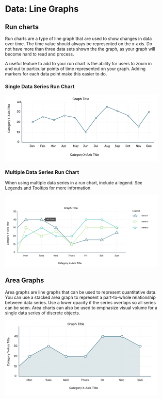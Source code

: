 # Data: Line Graphs

## Run charts

Run charts are a type of line graph that are used to show changes in data over time. The time value should always be represented on the x-axis. Do not have more than three data sets shown the the graph, as your graph will become hard to read and process.

A useful feature to add to your run chart is the ability for users to zoom in and out to particular points of time represented on your graph. Adding markers for each data point make this easier to do.

### Single Data Series Run Chart

![](.gitbook/assets/linegraph.png)

### Multiple Data Series Run Chart

When using multiple data series in a run chart, include a legend. See [Legends and Tooltips](https://gctools-outilsgc.gitbook.io/-gcdigital-design-system/~/edit/primary/data-legends-and-tooltips) for more information.

![](.gitbook/assets/asset-1-2x%20%281%29.png)



## Area Graphs

Area graphs are line graphs that can be used to represent quantitative data. You can use a stacked area graph to represent a part-to-whole relationship between data series. Use a lower opacity if the series overlaps so all series can be seen.  Area charts can also be used to emphasize visual volume for a single data series of discrete objects.

![](.gitbook/assets/asset-25-2x%20%282%29.png)

